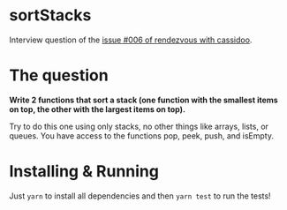 # sortStacks

Interview question of the [issue #006 of rendezvous with cassidoo](https://buttondown.email/cassidoo/archive/it-is-better-to-light-a-candle-than-curse-the/).

# The question

**Write 2 functions that sort a stack (one function with the smallest items on top, the other with the largest items on top).**

Try to do this one using only stacks, no other things like arrays, lists, or queues. You have access to the functions pop, peek, push, and isEmpty.

# Installing & Running

Just `yarn` to install all dependencies and then `yarn test` to run the tests!
